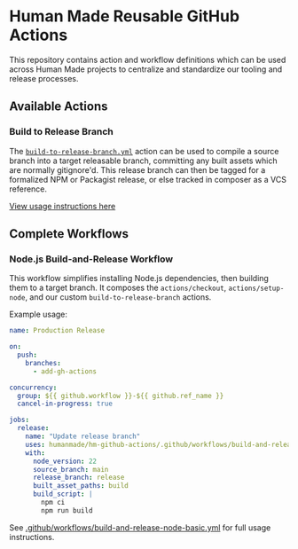 # Human Made Reusable GitHub Actions

This repository contains action and workflow definitions which can be used across Human Made projects to centralize and standardize our tooling and release processes.

## Available Actions

### Build to Release Branch

The [`build-to-release-branch.yml`](./actions/build-to-release-branch/action.yml) action can be used to compile a source branch into a target releasable branch, committing any built assets which are normally gitignore'd. This release branch can then be tagged for a formalized NPM or Packagist release, or else tracked in composer as a VCS reference.

[View usage instructions here](./actions/build-to-release-branch/)

## Complete Workflows

### Node.js Build-and-Release Workflow

This workflow simplifies installing Node.js dependencies, then building them to a target branch. It composes the `actions/checkout`, `actions/setup-node`, and our custom `build-to-release-branch` actions.

Example usage:

```yml
name: Production Release

on:
  push:
    branches:
      - add-gh-actions

concurrency:
  group: ${{ github.workflow }}-${{ github.ref_name }}
  cancel-in-progress: true

jobs:
  release:
    name: "Update release branch"
    uses: humanmade/hm-github-actions/.github/workflows/build-and-release-node.yml@b50a9a6e35ec3fb70b9c78a74226d8979c65af4a
    with:
      node_version: 22
      source_branch: main
      release_branch: release
      built_asset_paths: build
      build_script: |
        npm ci
        npm run build
```
See [.github/workflows/build-and-release-node-basic.yml](./.github/workflows/build-and-release-node.yml) for full usage instructions.

